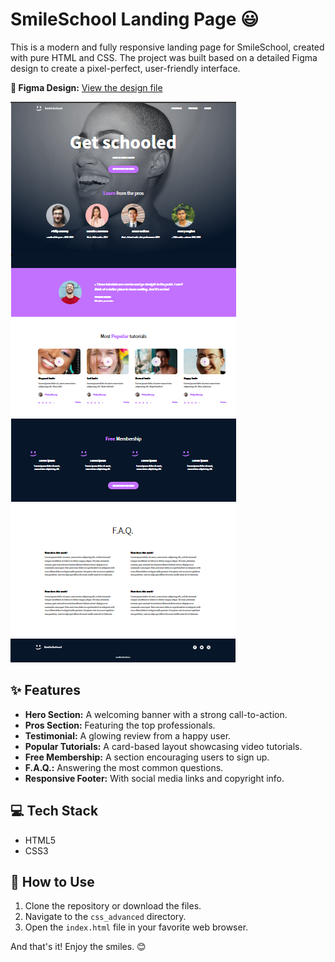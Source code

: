 # SmileSchool Landing Page 😃

This is a modern and fully responsive landing page for SmileSchool, created with pure HTML and CSS. The project was built based on a detailed Figma design to create a pixel-perfect, user-friendly interface.

**🎨 Figma Design:** [View the design file](https://www.figma.com/design/dyYL6Ku4WG7vsdpwvlcJZC/Homepage?node-id=0-1&p=f&t=xbddRXMhkdUb5r8m-0)

![alt text](image/image.png)
![alt text](image/image-1.png)

## ✨ Features

- **Hero Section:** A welcoming banner with a strong call-to-action.
- **Pros Section:** Featuring the top professionals.
- **Testimonial:** A glowing review from a happy user.
- **Popular Tutorials:** A card-based layout showcasing video tutorials.
- **Free Membership:** A section encouraging users to sign up.
- **F.A.Q.:** Answering the most common questions.
- **Responsive Footer:** With social media links and copyright info.

## 💻 Tech Stack

- HTML5
- CSS3

## 🚀 How to Use

1.  Clone the repository or download the files.
2.  Navigate to the `css_advanced` directory.
3.  Open the `index.html` file in your favorite web browser.

And that's it! Enjoy the smiles. 😊
